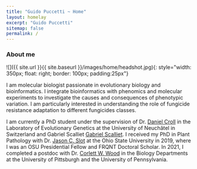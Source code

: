 ```yaml
---
title: "Guido Puccetti ~ Home"
layout: homelay
excerpt: "Guido Puccetti"
sitemap: false
permalink: /
---
```


### About me

![]({{ site.url }}{{ site.baseurl }}/images/home/headshot.jpg){: style="width: 350px; float: right; border: 100px; padding:25px"}

I am molecular biologist passionate in evolutionary biology and bioinformatics. I integrate bioinformatics with phenomics and molecular experiments to investigate the causes and consequences of phenotypic variation. I am particularly interested in understanding the role of fungicide resistance adaptation to different fungicides classes. 

I am currently a PhD student under the supervision of Dr. [Daniel Croll](http://www.pathogen-genomics.org/) in the Laboratory of Evolutionary Genetics at the University of Neuchâtel in Switzerland and Gabriel Scalliet [Gabriel Scalliet](https://twitter.com/ScallietG). I received my PhD in Plant Pathology with Dr. [Jason C. Slot](https://u.osu.edu/slot.1/) at the Ohio State University in 2019, where I was an OSU Presidential Fellow and FRQNT Doctoral Scholar. In 2021, I completed a postdoc with Dr. [Corlett W. Wood](https://www.the-wood-lab.net/) in the Biology Departments at the University of Pittsburgh and the University of Pennsylvania. 
